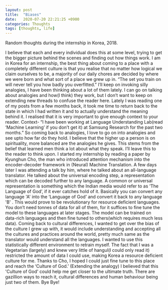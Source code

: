 ```yaml
---
layout: post
title:  "Biases"
date:   2020-07-20 22:21:25 +0900
categories: Thoughts
tags: [thoughts, life]
---
```


Random thoughts during the internship in Korea, 2018.  


I believe that each and every individual does this at some level, trying to get the bigger picture behind the scenes and finding out how things work. I am in Korea for an internship, the best thing about coming to a place with a completely different culture is that you realise that no matter how logical we claim ourselves to be, a majority of our daily chores are decided by where we were born and what sort of a place we grew up in.
“The set you train on will never tell you how badly you overfitted.” I’ll keep on invoking silly analogies, I have been thinking about a lot of them lately. I can go on talking about analogies and how(I think) they work, but I don’t want to keep on extending new threads to confuse the reader here. Lately I was reading one of my posts from a few months back, it took me time to return back to the state in which I had written it and to actually understand the meaning behind it. I realised that it is very important to give enough context to your reader. Context- “I have been working at Language Understanding Lab(read ‘Machine Learning’ if you don’t get it) at Samsung Research for the past two months.” So coming back to analogies, I love to go on into analogies and see upto how far do they hold. I believe that the higher up a person is on spirituality, more balanced are the analogies he gives. This stems from the belief that learned men think a lot about what they speak. I’ll leave this to the reader to think upon.
I started my internship by reading a paper by Kyunghun Cho, the man who introduced attention mechanism into the encoder-decoder framework in (Neural) Machine Translation. A few days later I was attending a talk by him, where he talked about an all-language translator. He talked about the universal encoding step, a representation which can be decoded further to any language. A common or universal representation is something which the Indian media would refer to as ‘The Language of God’, if it ever catches hold of it. Basically you can convert any language 'A' into the ‘Language of God’ and convert it back to any language 'B' . This would prove to be revolutionary for resource deficient languages. You don’t need tonnes of data for all of them, for it suffices to fine tune the model to these languages at later stages. The model can be trained on data-rich languages and then fine tuned to others(which requires much less data).
Coming back to cultural differences, I wanted to get over the bias of the culture I grew up with, it would include understanding and accepting all the cultures and practices around the world, pretty much same as the translator would understand all the languages. I wanted to use this statistically different environment to retrain myself. The fact that I was a Vegetarian (largely) and knew very little of hangul(I could only read it) restricted the amount of data I could use, making Korea a resource deficient culture for me. Thanks to Cho, I hoped I could just fine tune to this place and reach the ‘Culture of God.’ (Extending the analogy) I believed that this 'Culture of God' could help me get closer to the ultimate truth. There are gazillion ways to reach it, cultural differences and human behaviour being just two of them.
Bye Bye!